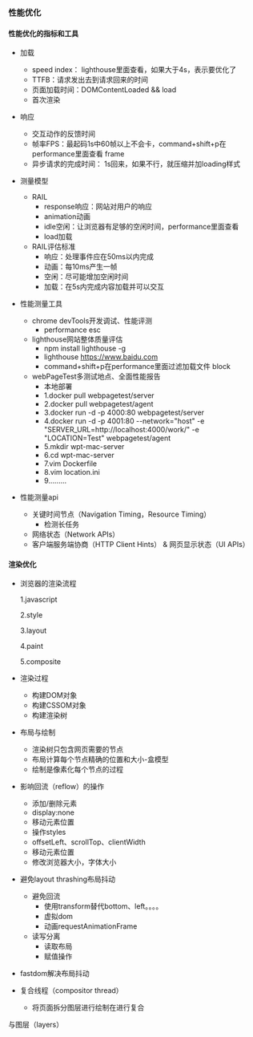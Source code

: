 ### 性能优化

#### 性能优化的指标和工具
- 加载
  - speed index： lighthouse里面查看，如果大于4s，表示要优化了
  - TTFB：请求发出去到请求回来的时间
  - 页面加载时间：DOMContentLoaded && load
  - 首次渲染
  
- 响应
  - 交互动作的反馈时间
  - 帧率FPS：最起码1s中60帧以上不会卡，command+shift+p在performance里面查看 frame
  - 异步请求的完成时间： 1s回来，如果不行，就压缩并加loading样式
  
- 测量模型
  - RAIL
    - response响应：网站对用户的响应
    - animation动画
    - idle空闲：让浏览器有足够的空闲时间，performance里面查看
    - load加载
  - RAIL评估标准
    - 响应：处理事件应在50ms以内完成
    - 动画：每10ms产生一帧
    - 空闲：尽可能增加空闲时间 
    - 加载：在5s内完成内容加载并可以交互
  
- 性能测量工具
  - chrome devTools开发调试、性能评测
    - performance esc
  - lighthouse网站整体质量评估
    - npm install lighthouse -g
    - lighthouse https://www.baidu.com
    - command+shift+p在performance里面过滤加载文件 block
  - webPageTest多测试地点、全面性能报告
    - 本地部署
    - 1.docker pull webpagetest/server
    - 2.docker pull webpagetest/agent
    - 3.docker run -d -p 4000:80 webpagetest/server
    - 4.docker run -d -p 4001:80 --network="host" -e "SERVER_URL=http://localhost:4000/work/" -e "LOCATION=Test" webpagetest/agent
    - 5.mkdir wpt-mac-server
    - 6.cd wpt-mac-server
    - 7.vim Dockerfile
    - 8.vim location.ini
    - 9.........
  
- 性能测量api
  - 关键时间节点（Navigation Timing，Resource Timing）
    - 检测长任务
  - 网络状态（Network APIs）
  - 客户端服务端协商（HTTP Client Hints） & 网页显示状态（UI APIs）
  
#### 渲染优化
- 浏览器的渲染流程
  
  1.javascript
  
  2.style
  
  3.layout

  4.paint

  5.composite

- 渲染过程
  - 构建DOM对象
  - 构建CSSOM对象
  - 构建渲染树
  
- 布局与绘制
  - 渲染树只包含网页需要的节点
  - 布局计算每个节点精确的位置和大小-盒模型
  - 绘制是像素化每个节点的过程
  
- 影响回流（reflow）的操作
  - 添加/删除元素
  - display:none
  - 移动元素位置
  - 操作styles
  - offsetLeft、scrollTop、clientWidth
  - 移动元素位置
  - 修改浏览器大小，字体大小
  
- 避免layout thrashing布局抖动
  - 避免回流
    - 使用transform替代bottom、left。。。。
    - 虚拟dom
    - 动画requestAnimationFrame
  - 读写分离
    - 读取布局
    - 赋值操作
  
- fastdom解决布局抖动
- 复合线程（compositor thread）
  - 将页面拆分图层进行绘制在进行复合
  
与图层（layers）
  

